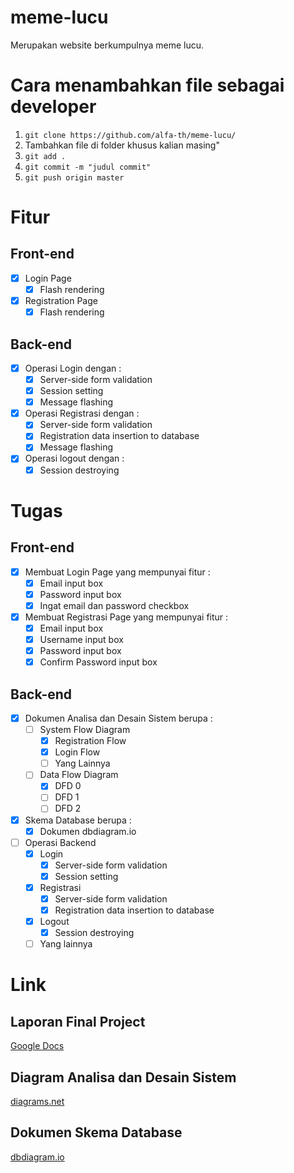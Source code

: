 # meme-lucu
Merupakan website berkumpulnya meme lucu.

# Cara menambahkan file sebagai developer
1. `git clone https://github.com/alfa-th/meme-lucu/`
2. Tambahkan file di folder khusus kalian masing"
3. `git add .`
4. `git commit -m "judul commit"`
5. `git push origin master`

# Fitur
## Front-end
- [x] Login Page 
	- [x] Flash rendering
- [x] Registration Page 
	- [x] Flash rendering
## Back-end
- [x] Operasi Login dengan : 
	- [x] Server-side form validation
	- [x] Session setting
	- [x] Message flashing
- [x] Operasi Registrasi dengan :
	- [x] Server-side form validation
	- [x] Registration data insertion to database
	- [x] Message flashing
- [x] Operasi logout dengan :
	- [x] Session destroying

# Tugas
## Front-end
- [x] Membuat Login Page yang mempunyai fitur :
	- [x] Email input box
	- [x] Password input box
	- [x] Ingat email dan password checkbox
- [x] Membuat Registrasi Page yang mempunyai fitur :
	- [x] Email input box
	- [x] Username input box
	- [x] Password input box
	- [x] Confirm Password input box
## Back-end
- [x] Dokumen Analisa dan Desain Sistem  berupa :
	- [ ] System Flow Diagram 
		- [x] Registration Flow
		- [x] Login Flow
		- [ ] Yang Lainnya
	- [ ] Data Flow Diagram
		- [x] DFD 0 
		- [ ] DFD 1 
		- [ ] DFD 2
- [x] Skema Database berupa :
	- [x] Dokumen dbdiagram.io
- [ ] Operasi Backend
	- [x] Login 
		- [x] Server-side form validation
		- [x] Session setting
	- [x] Registrasi
		- [x] Server-side form validation
		- [x] Registration data insertion to database
	- [x] Logout
		- [x] Session destroying
	- [ ] Yang lainnya
	
# Link
## Laporan Final Project
[Google Docs](https://docs.google.com/document/d/1T4N62dsxHGXPVadHxJ1uvz3_ohbTQIPYrLTKyy_6IxA/edit)
## Diagram Analisa dan Desain Sistem
[diagrams.net](https://app.diagrams.net/#G1is6fezWZZrsBbdVYQgIa9fKeMo6NOr7V)
## Dokumen Skema Database
[dbdiagram.io](https://dbdiagram.io/d/5ea03c8739d18f5553fe06d9)
